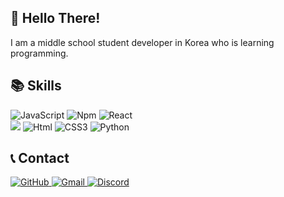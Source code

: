 
## 👋 Hello There!

I am a middle school student developer in Korea who is learning programming.

## 📚 Skills

<img alt="JavaScript" src ="https://img.shields.io/badge/JavaScript-F7DF1E.svg?&style=for-the-badge&logo=JavaScript&logoColor=white"/>  <img alt="Npm" src ="https://img.shields.io/badge/npm-CB3837.svg?&style=for-the-badge&logo=npm&logoColor=white"/> <img alt="React" src ="https://img.shields.io/badge/React-61DAFB.svg?&style=for-the-badge&logo=React&logoColor=white"/>  <br>       <img src="https://img.shields.io/badge/Firebase-orange?style=for-the-badge&logo=Firebase&logoColor=#FFCA28"/>
<img alt="Html" src ="https://img.shields.io/badge/HTML-E34F26.svg?&style=for-the-badge&logo=HTML5&logoColor=white"/> <img alt="CSS3" src ="https://img.shields.io/badge/CSS3-FF9933.svg?&style=for-the-badge&logo=CSS3&logoColor=white"/>  <img alt="Python" src ="https://img.shields.io/badge/Python-3776AB.svg?&style=for-the-badge&logo=Python&logoColor=white"/>

## 📞 Contact
<a href = "https://github.com/studenthojun"><img alt="GitHub" src ="https://img.shields.io/badge/GitHub-181717.svg?&style=for-the-badge&logo=GitHub&logoColor=white"/>
<img alt="Gmail" src ="https://img.shields.io/badge/65rfffrrds@gmail.com-EA4335.svg?&style=for-the-badge&logo=Gmail&logoColor=white"/>
 <img alt="Discord" src ="https://img.shields.io/badge/65rfffrrds@gmail.com-7289da.svg?&style=for-the-badge&logo=Discord&logoColor=white"/>
